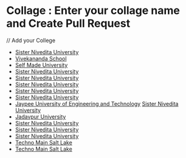 # Collage : Enter your collage name and Create Pull Request
// Add your College
<!-- prettier-ignore-start -->

- [Sister Nivedita University](https://github.com/arpan-mondal)
- [Vivekananda School](https://github.com/arpan-mondal)
- [Self Made University](https://github.com/neelghosh1234)
- [Sister Nivedita University](https://github.com/SayanRicky)
- [Sister Nivedita University](https://github.com/MrRoyzz)
- [Sister Nivedita University](https://github.com/argha7417) 
- [Sister Nivedita University](https://github.com/subhajit9932) 
- [Sister Nivedita University](https://github.com/Mainak57)
- [Jaypee University of Engineering and Technology](https://github.com/Pranjal360Agarwal)
  [Sister Nivedita University](https://github.com/aamrin786)
- [Jadavpur University](https://github.com/aryan0103raj)
- [Sister Nivedita University](https://github.com/SayanKundu10)
- [Sister Nivedita University](https://github.com/debmalyabhar)
- [Sister Nivedita University](https://github.com/soumya07ad)
- [Techno Main Salt Lake](https://github.com/AllMightLegend)
- [Techno Main Salt Lake](https://github.com/ChaoHaoIn)
